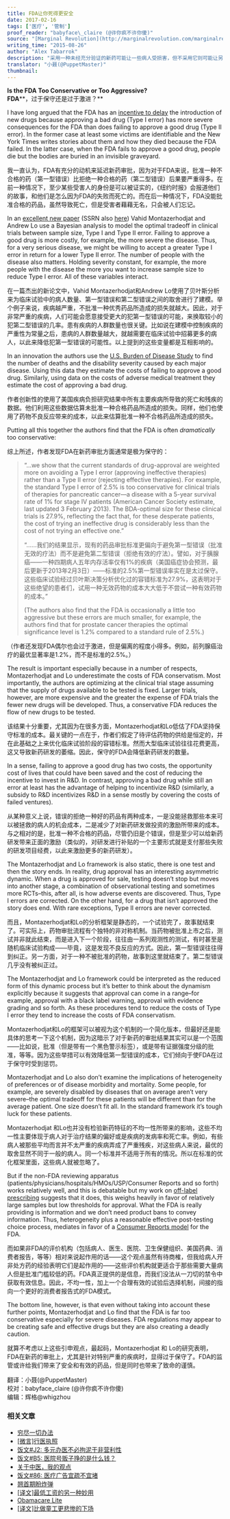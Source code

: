 ```yaml
---
title: FDA让你死得更安全
date: 2017-02-16
tags: ['医疗', '管制']
proof_reader: "babyface\_claire (@许你疯不许你傻)"
source: "[Marginal Revolution](http://marginalrevolution.com/marginalrevolution/2015/08/is-the-fda-too-conservative-or-too-aggressive.html)"
writing_time: "2015-08-26"
author: "Alex Tabarrok"
description: "采用一种未经充分验证的新药可能让一些病人受损害，但不采用它则可能让另一些病人错失得救机会，一旦这一得失权衡从个体医生与病患那里转移到政府机构手中，就会自动变得越来越保守，因为他们总是竭力避免第一类错误，而几乎没有动机避免第二类错误。"
translator: "小聂(@PuppetMaster)"
thumbnail:
---
```


**Is the FDA Too Conservative or Too Aggressive?**  
**FDA****，过于保守还是过于激进？**

I have long argued that the FDA has an [incentive to delay](http://www.fdareview.org/06_incentives.php) the introduction of new drugs because approving a bad drug (Type I error) has more severe consequences for the FDA than does failing to approve a good drug (Type II error). In the former case at least some victims are identifiable and the New York Times writes stories about them and how they died because the FDA failed. In the latter case, when the FDA fails to approve a good drug, people die but the bodies are buried in an invisible graveyard.

我一直认为，FDA有充分的动机来延迟新药审批，因为对于FDA来说，批准一种不合格的药（第一型错误）比拒绝一种合格的药（第二型错误）后果要严重得多。在前一种情况下，至少某些受害人的身份是可以被证实的，《纽约时报》会报道他们的故事，和他们是怎么因为FDA的失败而死亡的。而在后一种情况下，FDA没能批准合格的药品，虽然导致死亡，但是受害者藉藉无名，只会被人们忘记。

In an [excellent new paper](http://papers.ssrn.com/sol3/papers.cfm?abstract_id=2641547) (SSRN also [here](http://alo.mit.edu/wp-content/uploads/2015/08/FDA18b.pdf)) Vahid Montazerhodjat and Andrew Lo use a Bayesian analysis to model the optimal tradeoff in clinical trials between sample size, Type I and Type II error. Failing to approve a good drug is more costly, for example, the more severe the disease. Thus, for a very serious disease, we might be willing to accept a greater Type I error in return for a lower Type II error. The number of people with the disease also matters. Holding severity constant, for example, the more people with the disease the more you want to increase sample size to reduce Type I error. All of these variables interact.

在一篇杰出的新论文中，Vahid Montazerhodjat和Andrew Lo使用了贝叶斯分析来为临床试验中的病人数量、第一型错误和第二型错误之间的取舍进行了建模。举个例子来说，疾病越严重，不批准一种优秀药品所造成的损失就越大。因此，对于非常严重的疾病，人们可能会愿意接受更大的犯第一型错误的可能，来换取较小的犯第二型错误的几率。患有疾病的人群数量也很关键。比如说在建模中控制疾病的严重性为常量之后，患病的人群数量越大，就越需要在临床试验中招募更多的病人，以此来降低犯第一型错误的可能性。以上提到的这些变量都是互相影响的。

In an innovation the authors use the [U.S. Burden of Disease Study](http://jama.jamanetwork.com/article.aspx?articleid=1710486) to find the number of deaths and the disability severity caused by each major disease. Using this data they estimate the costs of failing to approve a good drug. Similarly, using data on the costs of adverse medical treatment they estimate the cost of approving a bad drug.

作者创新性的使用了美国疾病负担研究结果中所有主要疾病所导致的死亡和残疾的数据。他们利用这些数据估算未批准一种合格药品所造成的损失。同样，他们也使用了药物不良反应带来的成本，以此来估算批准一种不合格药品所造成的损失。

Putting all this together the authors find that the FDA is often *dramatically* too conservative:

综上所述，作者发现FDA在新药审批方面通常是极为保守的：


> “…we show that the current standards of drug-approval are weighted more on avoiding a Type I error (approving ineffective therapies) rather than a Type II error (rejecting effective therapies). For example, the standard Type I error of 2.5% is too conservative for clinical trials of therapies for pancreatic cancer—a disease with a 5-year survival rate of 1% for stage IV patients (American Cancer Society estimate, last updated 3 February 2013). The BDA-optimal size for these clinical trials is 27.9%, reflecting the fact that, for these desperate patients, the cost of trying an ineffective drug is considerably less than the cost of not trying an effective one.”
> 
>  “……我们的结果显示，现有的药品审批标准更偏向于避免第一型错误（批准无效的疗法）而不是避免第二型错误（拒绝有效的疗法）。譬如，对于胰腺癌——一种四期病人五年内存活率仅有1%的疾病（美国癌症协会预测，最后更新于2013年2月3日）——标准的2.5%第一型错误率实在是太过保守。这些临床试验经过贝叶斯决策分析优化过的容错标准为27.9%，这表明对于这些绝望的患者们，试用一种无效药物的成本大大低于不尝试一种有效药物的成本。”
> 
>  (The authors also find that the FDA is occasionally a little too aggressive but these errors are much smaller, for example, the authors find that for prostate cancer therapies the optimal significance level is 1.2% compared to a standard rule of 2.5%.)

（作者还发现FDA偶尔也会过于激进，但是偏离的程度小得多。例如，前列腺癌治疗的最优显著率是1.2%，而不是标准的2.5%。）

The result is important especially because in a number of respects, Montazerhodjat and Lo underestimate the costs of FDA conservatism. Most importantly, the authors are optimizing at the clinical trial stage assuming that the supply of drugs available to be tested is fixed. Larger trials, however, are more expensive and the greater the expense of FDA trials the fewer new drugs will be developed. Thus, a conservative FDA reduces the flow of new drugs to be tested.

该结果十分重要，尤其因为在很多方面，Montazerhodjat和Lo低估了FDA坚持保守标准的成本。最关键的一点在于，作者们假定了待评估药物的供给是恒定的，并在此基础之上来优化临床试验阶段的容错标准。然而大型临床试验往往花费更高，这又导致新药研发的萎缩。因此，保守的FDA会降低新药研发的数量。

In a sense, failing to approve a good drug has two costs, the opportunity cost of lives that could have been saved and the cost of reducing the incentive to invest in R&D. In contrast, approving a bad drug while still an error at least has the advantage of helping to incentivize R&D (similarly, a subsidy to R&D incentivizes R&D in a sense mostly by covering the costs of failed ventures).

从某种意义上说，错误的拒绝一种好的药品有两种成本，一是没能拯救那些本来可以被拯救的病人的机会成本，二是减少了对新药研发做投资的激励所带来的成本。与之相对的是，批准一种不合格的药品，尽管仍旧是个错误，但是至少可以给新药研发带来正面的激励（类似的，对研发进行补贴的一个主要形式就是支付那些失败的研发项目经费，以此来激励更多的新药研发）。

The Montazerhodjat and Lo framework is also static, there is one test and then the story ends. In reality, drug approval has an interesting asymmetric dynamic. When a drug is approved for sale, testing doesn’t stop but moves into another stage, a combination of observational testing and sometimes more RCTs–this, after all, is how adverse events are discovered. Thus, Type I errors are corrected. On the other hand, for a drug that isn’t approved the story does end. With rare exceptions, Type II errors are never corrected.

而且，Montazerhodjat和Lo的分析框架是静态的，一个试验完了，故事就结束了。可实际上，药物审批流程有个独特的非对称机制。当药物被批准上市之后，测试并非就此结束，而是进入下一个阶段，往往由一系列观测性的测试，有时甚至是随机临床试验构成——毕竟，这是发现不良反应的方式。因此，第一型错误往往得到纠正。另一方面，对于一种不被批准的药物，故事到这里就结束了。第二型错误几乎没有被纠正过。

The Montazerhodjat and Lo framework could be interpreted as the reduced form of this dynamic process but it’s better to think about the dynamism explicitly because it suggests that approval can come in a range–for example, approval with a black label warning, approval with evidence grading and so forth. As these procedures tend to reduce the costs of Type I error they tend to increase the costs of FDA conservatism.

Montazerhodjat和Lo的框架可以被视为这个机制的一个简化版本，但最好还是能具体的思考一下这个机制，因为这暗示了对于新药的审批结果其实可以是一个范围——比如说，批准（但是带有一个黑色警示标签），或是带有证据强度分级的批准，等等。因为这些举措可以有效降低第一型错误的成本，它们倾向于使FDA在过于保守时受到惩罚。

Montazerhodjat and Lo also don’t examine the implications of heterogeneity of preferences or of disease morbidity and mortality. Some people, for example, are severely disabled by diseases that on average aren’t very severe–the optimal tradeoff for these patients will be different than for the average patient. One size doesn’t fit all. In the standard framework it’s tough luck for these patients.

Montazerhodjat 和Lo也并没有检验新药特征的不均一性所带来的影响，这些不均一性主要体现于病人对于治疗结果的偏好或是疾病的发病率和死亡率。例如，有些病人被那些平均而言并不太严重的疾病弄成了严重残疾，对这些病人来说，最优的取舍显然不同于一般的病人。同一个标准并不适用于所有的情况。所以在标准的优化框架里面，这些病人就被忽略了。

But if the non-FDA reviewing apparatus (patients/physicians/hospitals/HMOs/USP/Consumer Reports and so forth) works relatively well, and this is debatable but my work on [off-label prescribing](https://www.independent.org/pdf/tir/tir_05_1_tabarrok.pdf) suggests that it does, this weighs heavily in favor of relatively large samples but low thresholds for approval. What the FDA is really providing is information and we don’t need product bans to convey information. Thus, heterogeneity plus a reasonable effective post-testing choice process, mediates in favor of a [Consumer Reports model](http://www.independent.org/newsroom/article.asp?id=1500) for the FDA.

而如果非FDA的评价机构（包括病人、医生、医院、卫生保健组织、美国药典、消费者报告，等等）相对来说起作用的话——这个观点虽然有待商榷，但我给病人开非处方药的经验表明它们是起作用的——这些评价机构就更适合于那些需要大量病人但是批准门槛较低的药。FDA真正提供的是信息，而我们没法从一刀切的禁令中获取有效信息。因此，不均一性，加上一个合理有效的试验后选择机制，间接的指向一个更好的消费者报告式的FDA模式。

The bottom line, however, is that even without taking into account these further points, Montazerhodjat and Lo find that the FDA is far too conservative especially for severe diseases. FDA regulations may appear to be creating safe and effective drugs but they are also creating a deadly caution.

就算不考虑以上这些引申观点，最起码，Montazerhodjat 和 Lo的研究表明，FDA在新药的审批上，尤其是针对特别严重的疾病时，显得过于保守了。FDA的监管或许给我们带来了安全和有效的药品，但是同时也带来了致命的谨慎。


翻译：小聂(@PuppetMaster)  
校对：babyface\_claire (@许你疯不许你傻)  
编辑：辉格@whigzhou


### 相关文章

* [穷尽一切办法](https://headsalon.org/archives/7120.html "穷尽一切办法")
* [[微言]行医执照](https://headsalon.org/archives/4497.html "[微言]行医执照")
* [饭文#J2: 多元办医不必拘泥于非营利性](https://headsalon.org/archives/766.html "饭文#J2: 多元办医不必拘泥于非营利性")
* [饭文#B5: 医院号贩子挣的是什么钱？](https://headsalon.org/archives/381.html "饭文#B5: 医院号贩子挣的是什么钱？")
* [关于中医，我的观点](https://headsalon.org/archives/412.html "关于中医，我的观点")
* [饭文#86: 医疗广告宜疏不宜堵](https://headsalon.org/archives/470.html "饭文#86: 医疗广告宜疏不宜堵")
* [翘首期盼炸弹](https://headsalon.org/archives/7623.html "翘首期盼炸弹")
* [[译文]最低工资的另一种妙用](https://headsalon.org/archives/7549.html "[译文]最低工资的另一种妙用")
* [Obamacare Lite](https://headsalon.org/archives/7664.html "Obamacare Lite")
* [[译文]比做童工更悲惨的下场](https://headsalon.org/archives/7520.html "[译文]比做童工更悲惨的下场")
